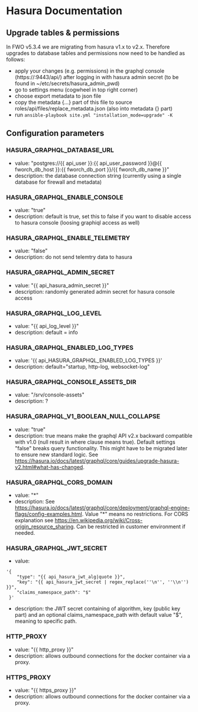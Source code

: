 # Hasura Documentation

## Upgrade tables & permissions

In FWO v5.3.4 we are migrating from hasura v1.x to v2.x. 
Therefore upgrades to database tables and permissions now need to be handled as follows:
- apply your changes (e.g. permissions) in the graphql console (https://<ip>:9443/api/) after logging in with hasura admin secret (to be found in ~/etc/secrets/hasura_admin_pwd)
- go to settings menu (cogwheel in top right corner)
- choose export metadata to json file
- copy the metadata {...} part of this file to source roles/api/files/replace_metadata.json (also into metadata {} part)
- run `ansible-playbook site.yml "installation_mode=upgrade" -K`

## Configuration parameters

### HASURA_GRAPHQL_DATABASE_URL
- value: "postgres://{{ api_user }}:{{ api_user_password }}@{{ fworch_db_host }}:{{ fworch_db_port }}/{{ fworch_db_name }}"
- description: the database connection string (currently using a single database for firewall and metadata)

### HASURA_GRAPHQL_ENABLE_CONSOLE
- value:   "true"
- description: default is true, set this to false if you want to disable access to hasura console (loosing graphiql access as well)

### HASURA_GRAPHQL_ENABLE_TELEMETRY
- value: "false"
- description: do not send telemtry data to hasura

### HASURA_GRAPHQL_ADMIN_SECRET
- value: "{{ api_hasura_admin_secret }}"
- description: randomly generated admin secret for hasura console access

### HASURA_GRAPHQL_LOG_LEVEL
- value: "{{ api_log_level }}"
- description: default = info

### HASURA_GRAPHQL_ENABLED_LOG_TYPES
- value: '{{ api_HASURA_GRAPHQL_ENABLED_LOG_TYPES }}'
- description: default="startup, http-log, websocket-log"

### HASURA_GRAPHQL_CONSOLE_ASSETS_DIR
- value: "/srv/console-assets"
- description: ?

### HASURA_GRAPHQL_V1_BOOLEAN_NULL_COLLAPSE
- value: "true"
- description: true means make the graphql API v2.x backward compatible with v1.0 (null result in where clause means true). Default settings "false" breaks query functionality. This might have to be migrated later to ensure new standard logic. See <https://hasura.io/docs/latest/graphql/core/guides/upgrade-hasura-v2.html#what-has-changed>.

### HASURA_GRAPHQL_CORS_DOMAIN
- value: "*"
- description: See https://hasura.io/docs/latest/graphql/core/deployment/graphql-engine-flags/config-examples.html. Value "*" means no restrictions. For CORS explanation see <https://en.wikipedia.org/wiki/Cross-origin_resource_sharing>. Can be restricted in customer environment if needed.

### HASURA_GRAPHQL_JWT_SECRET
- value:
```
'{
    "type": "{{ api_hasura_jwt_alg|quote }}",
    "key": "{{ api_hasura_jwt_secret | regex_replace(''\n'', ''\\n'') }}",
    "claims_namespace_path": "$"
 }'
```
- description: the JWT secret containing of algorithm, key (public key part) and an optional claims_namespace_path with default value "$", meaning to specific path.

### HTTP_PROXY
- value: "{{ http_proxy }}"
- description: allows outbound connections for the docker container via a proxy.

### HTTPS_PROXY
- value: "{{ https_proxy }}"
- description: allows outbound connections for the docker container via a proxy.
